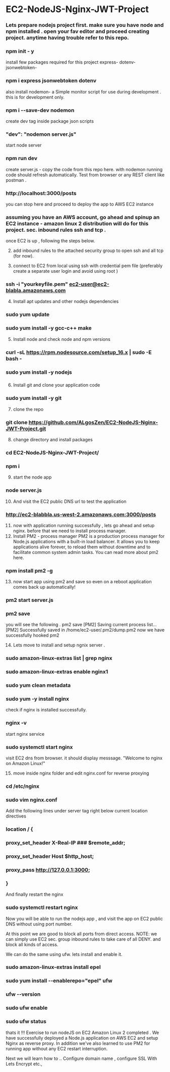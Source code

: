 # EC2-NodeJS-Nginx-JWT-Project
### Lets prepare nodejs project first. make sure you have node and npm installed . open your fav editor and proceed creating project. anytime having trouble refer to this repo.

### npm init - y
install few packages required for this project
express- 
dotenv-
jsonwebtoken-
### npm i express jsonwebtoken dotenv
also install nodemon- a Simple monitor script for use during development . this is for development only.
### npm i --save-dev nodemon
create dev tag inside package json scripts 
### "dev": "nodemon server.js"
start node server
### npm run dev
create server.js - copy the code from this repo here.
with nodemon running code should refresh automatically.
Test from browser or any REST client like postman .

### http://localhost:3000/posts

you can stop here and proceed to deploy the app to AWS EC2 instance 

### assuming you have an AWS account, go ahead and spinup an EC2 instance - amazon linux 2 distribution will do for this project. sec. inbound rules ssh and tcp .

once EC2 is up , following the steps below.

2. add inbound rules to the attached security group to open ssh and all tcp (for now). 

3.  connect to EC2 from local using ssh with credential pem file (preferably create a separate user login and avoid using root )
### ssh -i "yourkeyfile.pem" ec2-user@ec2-blabla.amazonaws.com
4. Install apt updates and other nodejs dependencies
### sudo yum update 
###  sudo yum install -y gcc-c++ make
5. Install node and check node and npm versions 
### curl -sL https://rpm.nodesource.com/setup_16.x | sudo -E bash -
### sudo yum install -y nodejs
### 
6. Install git and clone your application code 
### sudo yum install -y git
7. clone the repo
### git clone https://github.com/ALgosZen/EC2-NodeJS-Nginx-JWT-Project.git

8. change directory and install packages
### cd EC2-NodeJS-Nginx-JWT-Project/
### npm i
9. start the node app 
### node server.js

10. And visit the EC2 public DNS url to test the application
### http://ec2-blabbla.us-west-2.amazonaws.com:3000/posts

11. now with application running successfully , lets go ahead and setup nginx. before that we need to install process manager.
12. Install PM2 - process manager 
PM2 is a production process manager for Node.js applications with a built-in load balancer. It allows you to keep applications alive forever, to reload them without downtime and to facilitate common system admin tasks. You can read more about pm2 here.

### npm install pm2 -g

13. now start app using pm2 and save so even on a reboot application comes back up automatically!

### pm2 start server.js
### pm2 save
you will see the following .
pm2 save
[PM2] Saving current process list...
[PM2] Successfully saved in /home/ec2-user/.pm2/dump.pm2
now we have successfully hooked pm2 

14. Lets move to install and setup ngnix server . 
### sudo amazon-linux-extras list | grep nginx
### sudo amazon-linux-extras enable nginx1
### sudo yum clean metadata
### sudo yum -y install nginx
check if nginx is installed successfully.
### nginx -v 
start nginx service
### sudo systemctl start nginx
visit EC2 dns from browser. it should display messsage.
"Welcome to nginx on Amazon Linux!"

15. move inside nginx folder and edit nginx.conf for  reverse proxying
### cd /etc/nginx
### sudo vim nginx.conf
Add the following lines under server tag right below current location directives
### location / {
###                 proxy_set_header  X-Real-IP  ### $remote_addr;
###                 proxy_set_header  Host       $http_host;
###                 proxy_pass        http://127.0.0.1:3000;
###        }

And finally restart the nginx
### sudo systemctl restart nginx

Now you will be able to run the nodejs app , and visit the app on EC2 public DNS without using port number.

At this point we are good to block all ports from direct access. 
NOTE: we can simply use EC2 sec. group inbound rules to take care of all DENY. and block all kinds of access.

We can do the same using ufw. lets install and enable it.


### sudo amazon-linux-extras install epel
### sudo yum install --enablerepo="epel" ufw
### ufw --version
### sudo ufw enable
### sudo ufw status

thats it !!! Exercise to run nodeJS on EC2 Amazon Linux 2 completed .
We have successfully deployed a Node.js application on  AWS EC2 and setup Nginx as reverse proxy. In addition we've also learned to use PM2 for running app without any EC2 restart interruption.

Next we will learn how to .. Configure domain name , configure SSL With Lets Encrypt etc.,
